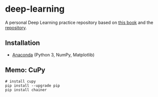 # deep-learning

A personal Deep Learning practice repository based on [this book](https://www.oreilly.co.jp/books/9784873117584/) and the [repository](https://github.com/oreilly-japan/deep-learning-from-scratch).

## Installation

- [Anaconda](https://www.continuum.io/downloads) (Python 3, NumPy, Matplotlib)

## Memo: CuPy

```
# install cupy
pip install --upgrade pip
pip install chainer
```
